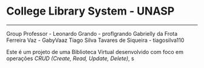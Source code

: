 # College Library System - UNASP 
----
Group
Professor - Leonardo Grando - proflgrando
Gabrielly da Frota Ferreira Vaz - GabyVaaz
Tiago Silva Tavares de Siqueira - tiagosilva110 

Este é um projeto de uma Biblioteca Virtual desenvolvido com foco em operações *CRUD (Create, Read, Update, Delete)*, s
